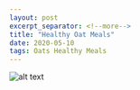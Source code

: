 ```yaml
---
layout: post
excerpt_separator: <!--more-->
title: "Healthy Oat Meals"
date: 2020-05-10
tags: Oats Healthy Meals
---
```


![alt text](HealthyOatMeals.JPG)
<!--more-->
